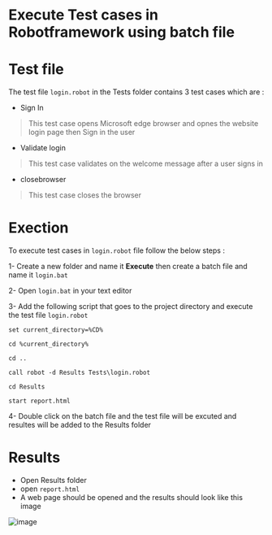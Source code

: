 # Execute Test cases in Robotframework using batch file


# Test file 
The test file `login.robot` in the Tests folder contains 3 test cases which are :

- Sign In
> This test case opens Microsoft edge browser and opnes the website login page then Sign in the user

- Validate login
> This test case validates on the welcome message after a user signs in

- closebrowser
> This test case closes the browser



# Exection
To execute test cases in `login.robot` file follow the below steps :

1- Create a new folder and name it **Execute** then create a batch file and name it `login.bat`

2- Open `login.bat` in your text editor

3- Add the following script that goes to the project directory and execute the test file `login.robot`

```
set current_directory=%CD%

cd %current_directory%

cd ..

call robot -d Results Tests\login.robot
	
cd Results

start report.html
```

4- Double click on the batch file and the test file will be excuted and resultes will be added to the Results folder


# Results
- Open Results folder
- open `report.html`
- A web page should be opened and the results should look like this image

![image](https://github.com/khaledtamer22/cisp/assets/35044692/8415a833-52e9-4c8a-bc66-21741d08ecc0)
